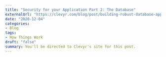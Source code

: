 ```yaml
---
title: "Security for your Application Part 2: The Database"
externalUrl: "https://clevyr.com/blog/post/building-robust-database-application-security-part-2-the-database"
date: "2020-12-04"
categories:
- Blog
tags:
- How Things Work
draft: "false"
summary: You'll be directed to Clevyr's site for this post.
---
```

